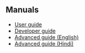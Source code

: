 ## Manuals

* [User guide](https://github.com/pgmoneta/pgmoneta/releases/download/0.18.0/pgmoneta-user-guide.pdf)
* [Developer guide](https://github.com/pgmoneta/pgmoneta/releases/download/0.18.0/pgmoneta-dev-guide.pdf)
* [Advanced guide (English)](https://github.com/pgmoneta/pgmoneta/releases/download/0.18.0/pgmoneta-advanced-en.pdf)
* [Advanced guide (Hindi)](https://github.com/pgmoneta/pgmoneta/releases/download/0.18.0/pgmoneta-advanced-hi.pdf)
